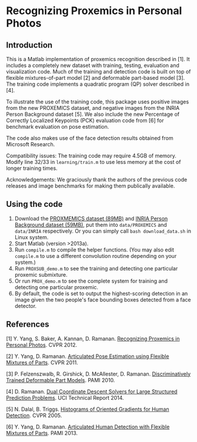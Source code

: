 # Recognizing Proxemics in Personal Photos 

## Introduction

This is a Matlab implementation of proxemics recognition described in [1]. It includes a completely new dataset with training, testing, evaluation and visualization code. Much of the training and detection code is built on top of flexible mixtures-of-part model [2] and deformable part-based model [3]. The training code implements a quadratic program (QP) solver described in [4].

To illustrate the use of the training code, this package uses positive images from the new PROXEMICS dataset, and negative images from the INRIA Person Background dataset [5]. We also include the new Percentage of Correctly Localized Keypoints (PCK) evaluation code from [6] for benchmark evaluation on pose estimation.

The code also makes use of the face detection results obtained from Microsoft Research. 

Compatibility issues: The training code may require 4.5GB of memory. Modify line 32/33 in `learning/train.m` to use less memory at the cost of longer training times.

Acknowledgements: We graciously thank the authors of the previous code releases and image benchmarks for making them publically available.

## Using the code

1. Download the [PROXMEMICS dataset (89MB)](https://www.dropbox.com/s/5zarkyny7ywc2fv/PROXEMICS.zip?dl=0) and [INRIA Person Background dataset (59MB)](https://www.dropbox.com/s/jtnticywxulfnq6/INRIA.zip?dl=0), put them into `data/PROXEMICS` and `data/INRIA` respectively. Or you can simply call `bash download_data.sh` in Linux system.
2. Start Matlab (version >2013a).
3. Run `compile.m` to compile the helper functions. (You may also edit `compile.m` to use a different convolution routine depending on your system.)
4. Run `PROXSUB_demo.m` to see the training and detecting one particular proxemic submixture.
5. Or run `PROX_demo.m` to see the complete system for training and detecting one particular proxemic.
6. By default, the code is set to output the highest-scoring detection in an image given the two people's face bounding boxes detected from a face detector.

## References

[1] Y. Yang, S. Baker, A. Kannan, D. Ramanan. [Recognizing Proxemics in Personal Photos](https://yangyi02.github.io/research/proxemics/index.html). CVPR 2012.

[2] Y. Yang, D. Ramanan. [Articulated Pose Estimation using Flexible Mixtures of Parts](https://yangyi02.github.io/research/pose/index.html). CVPR 2011.

[3] P. Felzenszwalb, R. Girshick, D. McAllester, D. Ramanan. [Discriminatively Trained Deformable Part Models](http://www.rossgirshick.info/latent/). PAMI 2010.

[4] D. Ramanan. [Dual Coordinate Descent Solvers for Large Structured Prediction Problems](https://arxiv.org/pdf/1312.1743.pdf). UCI Technical Report 2014.

[5] N. Dalal, B. Triggs. [Histograms of Oriented Gradients for Human Detection](http://pascal.inrialpes.fr/data/human/). CVPR 2005.

[6] Y. Yang, D. Ramanan. [Articulated Human Detection with Flexible Mixtures of Parts](https://yangyi02.github.io/research/pose/index.html). PAMI 2013.
